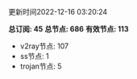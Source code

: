 更新时间2022-12-16 03:20:24

**总订阅: 45**
**总节点: 686**
**有效节点: 113**
- v2ray节点: 107
- ss节点: 1
- trojan节点: 5
